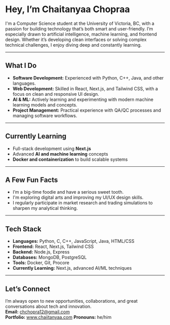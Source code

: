 # Hey, I’m Chaitanyaa Chopraa

I'm a Computer Science student at the University of Victoria, BC, with a passion for building technology that’s both smart and user-friendly. I’m especially drawn to artificial intelligence, machine learning, and frontend design. Whether it’s developing clean interfaces or solving complex technical challenges, I enjoy diving deep and constantly learning.

---

## What I Do

- **Software Development:** Experienced with Python, C++, Java, and other languages.  
- **Web Development:** Skilled in React, Next.js, and Tailwind CSS, with a focus on clean and responsive UI design.  
- **AI & ML:** Actively learning and experimenting with modern machine learning models and concepts.  
- **Project Management:** Practical experience with QA/QC processes and managing software workflows.

---

## Currently Learning

- Full-stack development using **Next.js**  
- Advanced **AI and machine learning** concepts  
- **Docker and containerization** to build scalable systems

---

## A Few Fun Facts

- I’m a big-time foodie and have a serious sweet tooth.  
- I'm exploring digital arts and improving my UI/UX design skills.  
- I regularly participate in market research and trading simulations to sharpen my analytical thinking.

---

## Tech Stack

- **Languages:** Python, C, C++, JavaScript, Java, HTML/CSS  
- **Frontend:** React, Next.js, Tailwind CSS  
- **Backend:** Node.js, Express  
- **Databases:** MongoDB, PostgreSQL  
- **Tools:** Docker, Git, Procore  
- **Currently Learning:** Next.js, advanced AI/ML techniques

---

## Let’s Connect

I’m always open to new opportunities, collaborations, and great conversations about tech and innovation.  
**Email:** [chchopra12@gmail.com](mailto:chchopra12@gmail.com)  
**Portfolio:** www.chaiitanyaa.com
**Pronouns:** he/him

